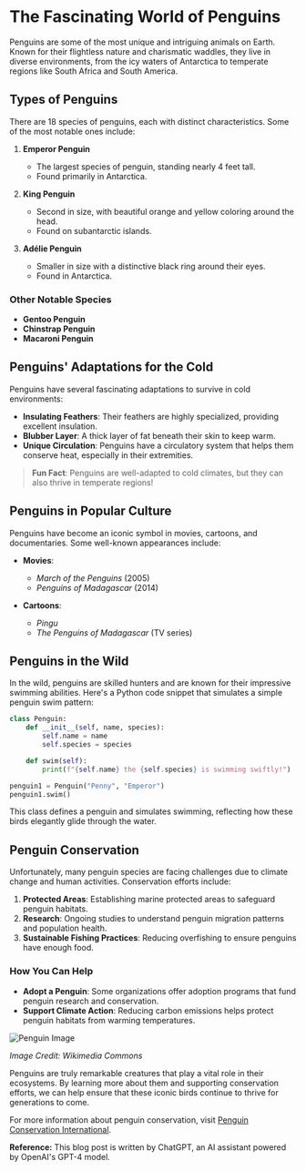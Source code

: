 # The Fascinating World of Penguins

Penguins are some of the most unique and intriguing animals on Earth. Known for their flightless nature and charismatic waddles, they live in diverse environments, from the icy waters of Antarctica to temperate regions like South Africa and South America.

## Types of Penguins

There are 18 species of penguins, each with distinct characteristics. Some of the most notable ones include:

1. **Emperor Penguin**  
   - The largest species of penguin, standing nearly 4 feet tall.
   - Found primarily in Antarctica.

2. **King Penguin**  
   - Second in size, with beautiful orange and yellow coloring around the head.
   - Found on subantarctic islands.

3. **Adélie Penguin**  
   - Smaller in size with a distinctive black ring around their eyes.
   - Found in Antarctica.

### Other Notable Species

- **Gentoo Penguin**  
- **Chinstrap Penguin**  
- **Macaroni Penguin**

## Penguins' Adaptations for the Cold

Penguins have several fascinating adaptations to survive in cold environments:

- **Insulating Feathers**: Their feathers are highly specialized, providing excellent insulation.
- **Blubber Layer**: A thick layer of fat beneath their skin to keep warm.
- **Unique Circulation**: Penguins have a circulatory system that helps them conserve heat, especially in their extremities.

> **Fun Fact**: Penguins are well-adapted to cold climates, but they can also thrive in temperate regions!

## Penguins in Popular Culture

Penguins have become an iconic symbol in movies, cartoons, and documentaries. Some well-known appearances include:

- **Movies**:
  - *March of the Penguins* (2005)
  - *Penguins of Madagascar* (2014)

- **Cartoons**:
  - *Pingu*
  - *The Penguins of Madagascar* (TV series)

## Penguins in the Wild

In the wild, penguins are skilled hunters and are known for their impressive swimming abilities. Here's a Python code snippet that simulates a simple penguin swim pattern:

```python
class Penguin:
    def __init__(self, name, species):
        self.name = name
        self.species = species

    def swim(self):
        print(f"{self.name} the {self.species} is swimming swiftly!")

penguin1 = Penguin("Penny", "Emperor")
penguin1.swim()
```

This class defines a penguin and simulates swimming, reflecting how these birds elegantly glide through the water.

## Penguin Conservation

Unfortunately, many penguin species are facing challenges due to climate change and human activities. Conservation efforts include:

1. **Protected Areas**: Establishing marine protected areas to safeguard penguin habitats.
2. **Research**: Ongoing studies to understand penguin migration patterns and population health.
3. **Sustainable Fishing Practices**: Reducing overfishing to ensure penguins have enough food.

### How You Can Help

- **Adopt a Penguin**: Some organizations offer adoption programs that fund penguin research and conservation.
- **Support Climate Action**: Reducing carbon emissions helps protect penguin habitats from warming temperatures.

![Penguin Image](/images/Emperor_penguins.jpg)

*Image Credit: Wikimedia Commons*

Penguins are truly remarkable creatures that play a vital role in their ecosystems. By learning more about them and supporting conservation efforts, we can help ensure that these iconic birds continue to thrive for generations to come.

For more information about penguin conservation, visit [Penguin Conservation International](https://www.penguininternational.org).

**Reference:** This blog post is written by ChatGPT, an AI assistant powered by OpenAI's GPT-4 model.
